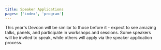 ```yaml
---
title: Speaker Applications
pages: ['index', 'program']
---
```


This year's Devcon will be similar to those before it - expect to see amazing talks, panels, and participate in workshops and sessions. Some speakers will be invited to speak, while others will apply via the speaker application process.
